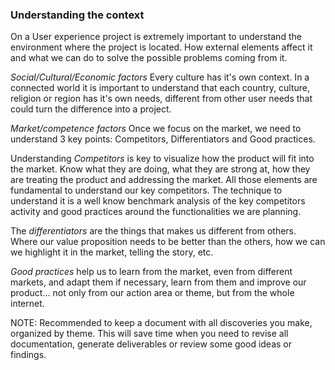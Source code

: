 ### Understanding the context

On a User experience project is extremely important to understand the environment where the project is located. How external elements affect it and what we can do to solve the possible problems coming from it.

*Social/Cultural/Economic factors*
Every culture has it's own context. In a connected world it is important to understand that each country, culture, religion or region has it's own needs, different from other user needs that could turn the difference into a project. 

*Market/competence factors*
Once we focus on the market, we need to understand 3 key points: 
Competitors, Differentiators and Good practices. 

Understanding *Competitors* is key to visualize how the product will fit into the market. Know what they are doing, what they are strong at, how they are treating the product and addressing the market. All those elements are fundamental to understand our key competitors. 
The technique to understand it is a well know benchmark analysis of the key competitors activity and good practices around the functionalities we are planning. 

The *differentiators* are the things that makes us different from others. Where our value proposition needs to be better than the others, how we can we highlight it in the market, telling the story, etc.

*Good practices* help us to learn from the market, even from different markets, and adapt them if necessary, learn from them and improve our product… not only from our action area or theme, but from the whole internet. 

NOTE: Recommended to keep a document with all discoveries you make, organized by theme. This will save time when you need to revise all documentation, generate deliverables or review some good ideas or findings.

